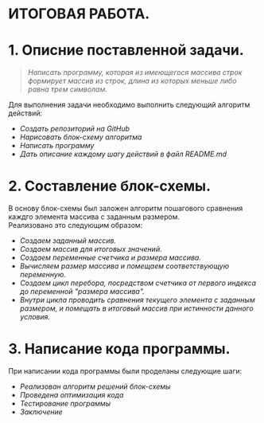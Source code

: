 # ИТОГОВАЯ РАБОТА. #

# 1. Описние поставленной задачи. #
> *Написать программу, которая из имеющегося массива строк формирует массив из строк, длина из которых меньше либо равна трем символам.*

Для выполнения задачи необходимо выполнить следующий алгоритм действий:  
* *Создать репозиторий на GitHub*    
* *Нарисовать блок-схему алгоритма*  
* *Написать программу*  
* *Дать описание каждому шагу действий в файл README.md*  
  
# 2. Составление блок-схемы. #
В основу блок-схемы был заложен алгоритм пошагового сравнения каждго элемента массива с заданным размером.  
Реализовано это следующим образом:  
- *Создаем заданный массив.*    
- *Создаем массив для итоговых значений.*   
- *Создаем переменные счетчика и размера массива.*  
- *Вычисляем размер массива и помещаем соответствующую переменную.*  
- *Создаем цикл перебора, посредством счетчика от первого индекса до переменной "размера массива".*   
- *Внутри цикла проводить сравнения текущего элемента с заданным размером, и помещать в итоговый массив при истинности данного условия.*      

# 3. Написание кода программы. #  
При написании кода программы были проделаны следующие шаги:  
+ *Реализован алгоритм решений блок-схемы*  
+ *Проведена оптимизация кода* 
+ *Тестирование программы*   
+ *Заключение*
